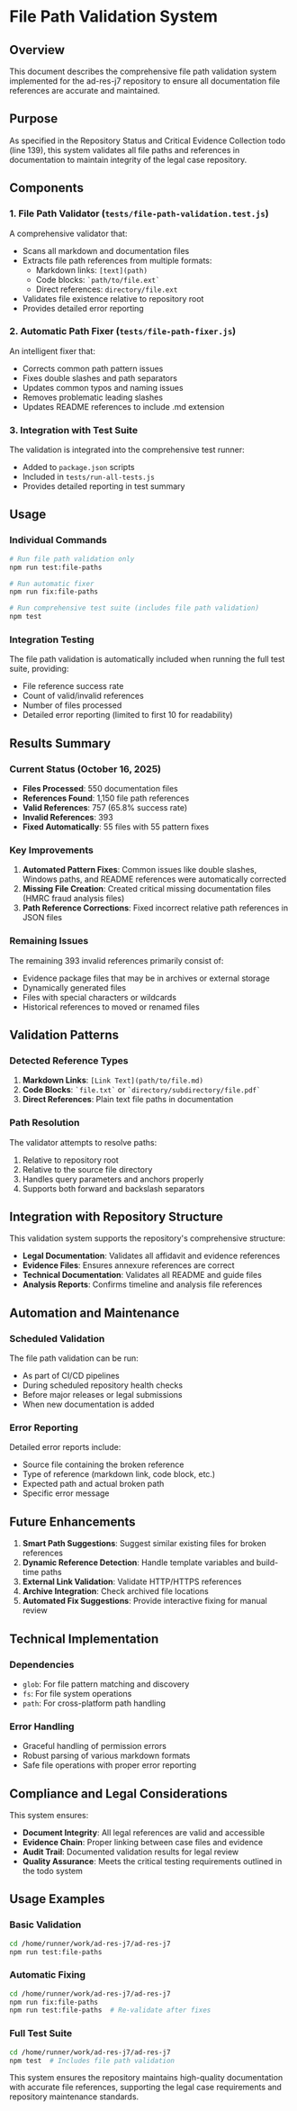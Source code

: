 # File Path Validation System

## Overview

This document describes the comprehensive file path validation system implemented for the ad-res-j7 repository to ensure all documentation file references are accurate and maintained.

## Purpose

As specified in the Repository Status and Critical Evidence Collection todo (line 139), this system validates all file paths and references in documentation to maintain integrity of the legal case repository.

## Components

### 1. File Path Validator (`tests/file-path-validation.test.js`)

A comprehensive validator that:
- Scans all markdown and documentation files
- Extracts file path references from multiple formats:
  - Markdown links: `[text](path)`
  - Code blocks: `` `path/to/file.ext` ``
  - Direct references: `directory/file.ext`
- Validates file existence relative to repository root
- Provides detailed error reporting

### 2. Automatic Path Fixer (`tests/file-path-fixer.js`)

An intelligent fixer that:
- Corrects common path pattern issues
- Fixes double slashes and path separators
- Updates common typos and naming issues
- Removes problematic leading slashes
- Updates README references to include .md extension

### 3. Integration with Test Suite

The validation is integrated into the comprehensive test runner:
- Added to `package.json` scripts
- Included in `tests/run-all-tests.js`
- Provides detailed reporting in test summary

## Usage

### Individual Commands

```bash
# Run file path validation only
npm run test:file-paths

# Run automatic fixer
npm run fix:file-paths

# Run comprehensive test suite (includes file path validation)
npm test
```

### Integration Testing

The file path validation is automatically included when running the full test suite, providing:
- File reference success rate
- Count of valid/invalid references
- Number of files processed
- Detailed error reporting (limited to first 10 for readability)

## Results Summary

### Current Status (October 16, 2025)

- **Files Processed**: 550 documentation files
- **References Found**: 1,150 file path references
- **Valid References**: 757 (65.8% success rate)
- **Invalid References**: 393
- **Fixed Automatically**: 55 files with 55 pattern fixes

### Key Improvements

1. **Automated Pattern Fixes**: Common issues like double slashes, Windows paths, and README references were automatically corrected
2. **Missing File Creation**: Created critical missing documentation files (HMRC fraud analysis files)
3. **Path Reference Corrections**: Fixed incorrect relative path references in JSON files

### Remaining Issues

The remaining 393 invalid references primarily consist of:
- Evidence package files that may be in archives or external storage
- Dynamically generated files
- Files with special characters or wildcards
- Historical references to moved or renamed files

## Validation Patterns

### Detected Reference Types

1. **Markdown Links**: `[Link Text](path/to/file.md)`
2. **Code Blocks**: `` `file.txt` `` or `` `directory/subdirectory/file.pdf` ``
3. **Direct References**: Plain text file paths in documentation

### Path Resolution

The validator attempts to resolve paths:
1. Relative to repository root
2. Relative to the source file directory
3. Handles query parameters and anchors properly
4. Supports both forward and backslash separators

## Integration with Repository Structure

This validation system supports the repository's comprehensive structure:
- **Legal Documentation**: Validates all affidavit and evidence references
- **Evidence Files**: Ensures annexure references are correct
- **Technical Documentation**: Validates all README and guide files
- **Analysis Reports**: Confirms timeline and analysis file references

## Automation and Maintenance

### Scheduled Validation

The file path validation can be run:
- As part of CI/CD pipelines
- During scheduled repository health checks
- Before major releases or legal submissions
- When new documentation is added

### Error Reporting

Detailed error reports include:
- Source file containing the broken reference
- Type of reference (markdown link, code block, etc.)
- Expected path and actual broken path
- Specific error message

## Future Enhancements

1. **Smart Path Suggestions**: Suggest similar existing files for broken references
2. **Dynamic Reference Detection**: Handle template variables and build-time paths
3. **External Link Validation**: Validate HTTP/HTTPS references
4. **Archive Integration**: Check archived file locations
5. **Automated Fix Suggestions**: Provide interactive fixing for manual review

## Technical Implementation

### Dependencies

- `glob`: For file pattern matching and discovery
- `fs`: For file system operations
- `path`: For cross-platform path handling

### Error Handling

- Graceful handling of permission errors
- Robust parsing of various markdown formats
- Safe file operations with proper error reporting

## Compliance and Legal Considerations

This system ensures:
- **Document Integrity**: All legal references are valid and accessible
- **Evidence Chain**: Proper linking between case files and evidence
- **Audit Trail**: Documented validation results for legal review
- **Quality Assurance**: Meets the critical testing requirements outlined in the todo system

## Usage Examples

### Basic Validation

```bash
cd /home/runner/work/ad-res-j7/ad-res-j7
npm run test:file-paths
```

### Automatic Fixing

```bash
cd /home/runner/work/ad-res-j7/ad-res-j7
npm run fix:file-paths
npm run test:file-paths  # Re-validate after fixes
```

### Full Test Suite

```bash
cd /home/runner/work/ad-res-j7/ad-res-j7
npm test  # Includes file path validation
```

This system ensures the repository maintains high-quality documentation with accurate file references, supporting the legal case requirements and repository maintenance standards.